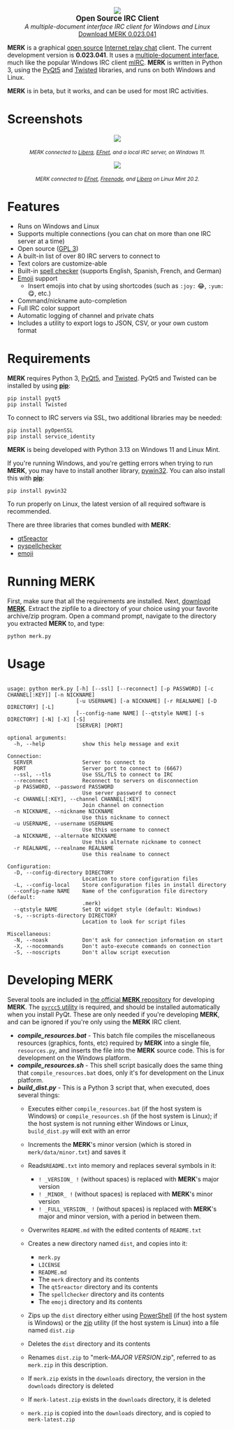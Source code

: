 <p align="center">
  <img src="https://github.com/nutjob-laboratories/merk/raw/main/merk_splash.png"><br>
  <b><big>Open Source IRC Client</big></b><br>
  <i>A multiple-document interface IRC client for Windows and Linux</i><br>
  <a href="https://github.com/nutjob-laboratories/merk/raw/main/downloads/merk-latest.zip">Download MERK 0.023.041</a><br>
</p>

**MERK** is a graphical [open source](https://www.gnu.org/licenses/gpl-3.0.en.html) [Internet relay chat](https://en.wikipedia.org/wiki/Internet_Relay_Chat) client. The current development version is **0.023.041**. It uses a [multiple-document interface](https://en.wikipedia.org/wiki/Multiple-document_interface), much like the popular Windows IRC client [mIRC](https://www.mirc.com/).  **MERK** is written in Python 3, using the [PyQt5](https://pypi.org/project/PyQt5/) and [Twisted](https://twistedmatrix.com/trac/) libraries, and runs on both Windows and Linux.

**MERK** is in beta, but it works, and can be used for most IRC activities.

# Screenshots

<p align="center">
<center><a href="https://github.com/nutjob-laboratories/merk/raw/main/screenshot_big.png"><img src="https://github.com/nutjob-laboratories/merk/raw/main/screenshot1.png"></a></center></br>
 <center><i><small>MERK connected to <a href="https://libera.chat/">Libera</a>, <a href="http://www.efnet.org/">EFnet</a>, and a local IRC server, on Windows 11. </small></i></center>
 </p>
 <p align="center">
 <center><a href="https://github.com/nutjob-laboratories/merk/raw/main/screenshot_linux_big.png"><img src="https://github.com/nutjob-laboratories/merk/raw/main/screenshot_linux2.png"></a></center></br>
  <center><i><small>MERK connected to <a href="http://www.efnet.org/">EFnet</a>, <a href="https://freenode.net/">Freenode</a>, and <a href="https://libera.chat/">Libera</a> on Linux Mint 20.2.</small></i></center>
  </p>
  
# Features

-   Runs on Windows and Linux
-   Supports multiple connections (you can chat on more than one IRC server at a time)
-   Open source ([GPL 3](https://www.gnu.org/licenses/gpl-3.0.en.html))
-   A built-in list of over 80 IRC servers to connect to
-   Text colors are customize-able
-   Built-in [spell checker](https://github.com/barrust/pyspellchecker) (supports English, Spanish, French, and German)
-   [Emoji](https://en.wikipedia.org/wiki/Emoji) support
    -   Insert emojis into chat by using shortcodes (such as `:joy:` 😂, `:yum:` 😋, etc.)
-   Command/nickname auto-completion
-   Full IRC color support
-   Automatic logging of channel and private chats
  - Includes a utility to export logs to JSON, CSV, or your own custom format

# Requirements

**MERK** requires Python 3, [PyQt5](https://pypi.org/project/PyQt5/), and [Twisted](https://twistedmatrix.com/trac/). PyQt5 and Twisted can be installed by using [**pip**](https://pypi.org/project/pip/):

    pip install pyqt5
    pip install Twisted

To connect to IRC servers via SSL, two additional libraries may be needed:

    pip install pyOpenSSL
    pip install service_identity

**MERK** is being developed with Python 3.13 on Windows 11 and Linux Mint.

If you're running Windows, and you're getting errors when trying to run **MERK**, you may have to install another library, [pywin32](https://pypi.org/project/pywin32/). You can also install this with [**pip**](https://pypi.org/project/pip/):

    pip install pywin32

To run properly on Linux, the latest version of all required software is recommended.

There are three libraries that comes bundled with **MERK**:
 - [qt5reactor](https://github.com/twisted/qt5reactor)
 - [pyspellchecker](https://github.com/barrust/pyspellchecker)
 - [emoji](https://github.com/carpedm20/emoji)

# Running MERK

First, make sure that all the requirements are installed. Next, [download **MERK**](https://github.com/nutjob-laboratories/merk/raw/main/downloads/merk-latest.zip). Extract the zipfile to a directory of your choice using your favorite archive/zip program. Open a command prompt, navigate to the directory you extracted **MERK** to, and type:

    python merk.py

# Usage

```

usage: python merk.py [-h] [--ssl] [--reconnect] [-p PASSWORD] [-c CHANNEL[:KEY]] [-n NICKNAME]
                      [-u USERNAME] [-a NICKNAME] [-r REALNAME] [-D DIRECTORY] [-L]
                      [--config-name NAME] [--qtstyle NAME] [-s DIRECTORY] [-N] [-X] [-S]
                      [SERVER] [PORT]

optional arguments:
  -h, --help            show this help message and exit

Connection:
  SERVER                Server to connect to
  PORT                  Server port to connect to (6667)
  --ssl, --tls          Use SSL/TLS to connect to IRC
  --reconnect           Reconnect to servers on disconnection
  -p PASSWORD, --password PASSWORD
                        Use server password to connect
  -c CHANNEL[:KEY], --channel CHANNEL[:KEY]
                        Join channel on connection
  -n NICKNAME, --nickname NICKNAME
                        Use this nickname to connect
  -u USERNAME, --username USERNAME
                        Use this username to connect
  -a NICKNAME, --alternate NICKNAME
                        Use this alternate nickname to connect
  -r REALNAME, --realname REALNAME
                        Use this realname to connect

Configuration:
  -D, --config-directory DIRECTORY
                        Location to store configuration files
  -L, --config-local    Store configuration files in install directory
  --config-name NAME    Name of the configuration file directory (default:
                        .merk)
  --qtstyle NAME        Set Qt widget style (default: Windows)
  -s, --scripts-directory DIRECTORY
                        Location to look for script files

Miscellaneous:
  -N, --noask           Don't ask for connection information on start
  -X, --nocommands      Don't auto-execute commands on connection
  -S, --noscripts       Don't allow script execution
```
# Developing MERK

Several tools are included in [the official **MERK** repository](https://github.com/nutjob-laboratories/merk) for developing **MERK**. The [`pyrcc5` utility](https://manpages.ubuntu.com/manpages/xenial/man1/pyrcc5.1.html) is required, and should be installed automatically when you install PyQt. These are only needed if you're developing **MERK**, and can be ignored if you're only using the **MERK** IRC client.

 - ***compile_resources.bat*** - This batch file compiles the miscellaneous resources (graphics, fonts, etc) required by **MERK** into a single file, `resources.py`, and inserts the file into the **MERK** source code. This is for development on the Windows platform.
 - ***compile_resources.sh*** - This shell script basically does the same thing that `compile_resources.bat` does, only it's for development on the Linux platform.
 - ***build_dist.py*** - This is a Python 3 script that, when executed, does several things:
   - Executes either `compile_resources.bat` (if the host system is Windows) or `compile_resources.sh` (if the host system is Linux); if the host system is not running either Windows or Linux, `build_dist.py` will exit with an error
   - Increments the **MERK**'s minor version (which is stored in `merk/data/minor.txt`) and saves it
   - Reads`README.txt` into memory and replaces several symbols in it:
     - `! _VERSION_ !` (without spaces) is replaced with **MERK**'s major version
     - `! _MINOR_ !` (without spaces) is replaced with **MERK**'s minor version
     - `! _FULL_VERSION_ !` (without spaces) is replaced with **MERK**'s major and minor version, with a period in between them.
   - Overwrites `README.md` with the edited contents of `README.txt`
   - Creates a new directory named `dist`, and copies into it:
     - `merk.py`
     - `LICENSE`
     - `README.md`
     - The `merk` directory and its contents
     - The `qt5reactor` directory and its contents
     - The `spellchecker` directory and its contents
     - The `emoji` directory and its contents
     
   - Zips up the `dist` directory either using [PowerShell](https://en.wikipedia.org/wiki/PowerShell) (if the host system is Windows) or the [zip](https://linux.die.net/man/1/zip) utility (if the host system is Linux) into a file named `dist.zip`
   - Deletes the `dist` directory and its contents
   - Renames `dist.zip` to "merk-*MAJOR VERSION*.zip", referred to as `merk.zip` in this description.
   - If `merk.zip` exists in the `downloads` directory, the version in the `downloads` directory is deleted
   - If `merk-latest.zip` exists in the `downloads` directory, it is deleted
   - `merk.zip` is copied into the `downloads` directory, and is copied to `merk-latest.zip`

[//]: # (End of document)
